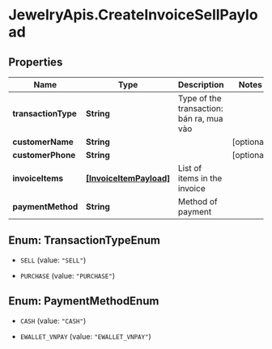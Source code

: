 # JewelryApis.CreateInvoiceSellPayload

## Properties

Name | Type | Description | Notes
------------ | ------------- | ------------- | -------------
**transactionType** | **String** | Type of the transaction: bán ra, mua vào | 
**customerName** | **String** |  | [optional] 
**customerPhone** | **String** |  | [optional] 
**invoiceItems** | [**[InvoiceItemPayload]**](InvoiceItemPayload.md) | List of items in the invoice | 
**paymentMethod** | **String** | Method of payment | 



## Enum: TransactionTypeEnum


* `SELL` (value: `"SELL"`)

* `PURCHASE` (value: `"PURCHASE"`)





## Enum: PaymentMethodEnum


* `CASH` (value: `"CASH"`)

* `EWALLET_VNPAY` (value: `"EWALLET_VNPAY"`)




